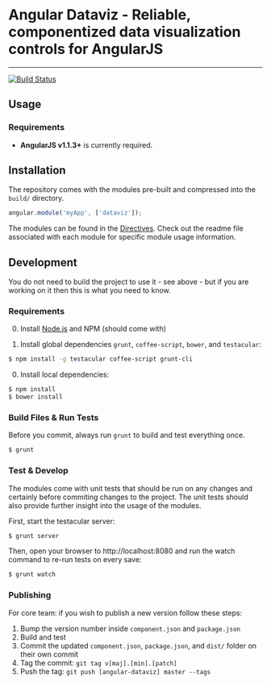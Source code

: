 # Angular Dataviz - Reliable, componentized data visualization controls for AngularJS

***

[![Build Status](https://secure.travis-ci.org/maxlang/angular-dataviz.png)](http://travis-ci.org/maxlang/angular-dataviz)

## Usage

### Requirements

* **AngularJS v1.1.3+** is currently required.

## Installation

The repository comes with the modules pre-built and compressed into the `build/` directory.

```javascript
angular.module('myApp', ['dataviz']);
```

The modules can be found in the [Directives](https://github.com/maxlang/angular-dataviz/tree/master/modules/directives). Check out the readme file associated with each module for specific module usage information.

## Development

You do not need to build the project to use it - see above - but if you are working on it then this is what you need to know.

### Requirements

0. Install [Node.js](http://nodejs.org/) and NPM (should come with)

0. Install global dependencies `grunt`, `coffee-script`, `bower`, and `testacular`:
```bash
$ npm install -g testacular coffee-script grunt-cli
```

0. Install local dependencies:
```bash
$ npm install
$ bower install
```

### Build Files & Run Tests

Before you commit, always run `grunt` to build and test everything once.

```bash
$ grunt
```

### Test & Develop

The modules come with unit tests that should be run on any changes and certainly before commiting changes to the project.  The unit tests should also provide further insight into the usage of the modules.

First, start the testacular server:
```bash
$ grunt server
```
Then, open your browser to http://localhost:8080 and run the watch command to re-run tests on every save:
```bash
$ grunt watch
```

### Publishing

For core team: if you wish to publish a new version follow these steps:

1. Bump the version number inside `component.json` and `package.json`
2. Build and test
3. Commit the updated `component.json`, `package.json`, and `dist/` folder on their own commit
4. Tag the commit: `git tag v[maj].[min].[patch]`
5. Push the tag: `git push [angular-dataviz] master --tags`
